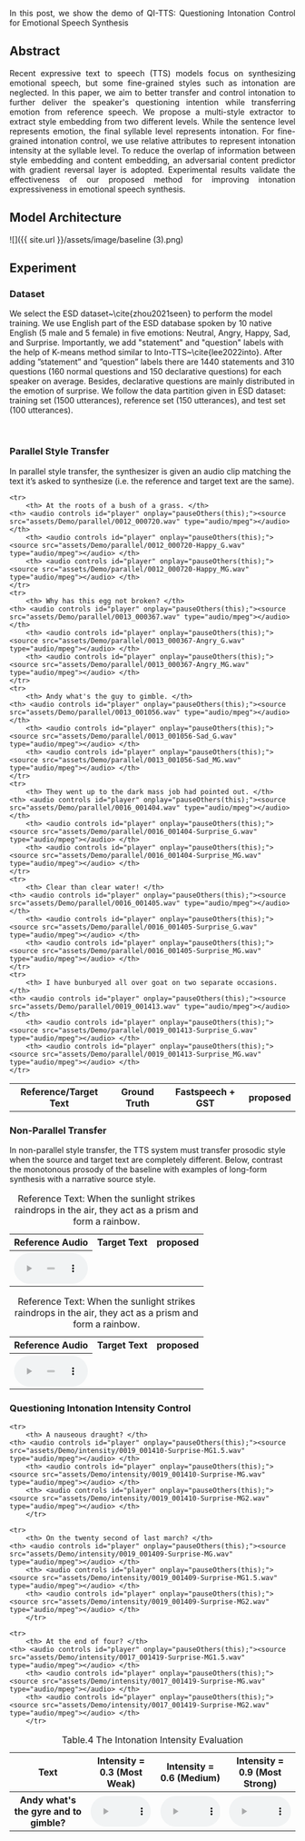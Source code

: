 <p align="justify">
In this post, we show the demo of QI-TTS: Questioning Intonation Control for Emotional Speech Synthesis
</p>

## Abstract
<p align="justify">
Recent expressive text to speech (TTS) models focus on synthesizing emotional speech, but some fine-grained styles such as intonation are neglected. In this paper, we aim to better transfer and control intonation to further deliver the speaker's questioning intention while transferring emotion from reference speech. We propose a multi-style extractor to extract style embedding from two different levels. While the sentence level represents emotion, the final syllable level represents intonation. For fine-grained intonation control, we use relative attributes to represent intonation intensity at the syllable level. To reduce the overlap of information between style embedding and content embedding, an adversarial content predictor with gradient reversal layer is adopted. Experimental results validate the effectiveness of our proposed method for improving intonation expressiveness in emotional speech synthesis.  
</p>

## Model Architecture

<!-- <center class="half">
    <img src="assets/image/fig1.jpg" width="300"/>
</center>       <p>&nbsp;</p> 
<p align="center">Figure.1 The architecture of the functional digestive metabolic network,</p> -->

<!-- <table>
    <tr>
        <td ><center><img src="assets/image/fig1.jpg"/> </center></td>
        <td ><center><img src="assets/image/fig2.jpg"/> </center></td>
    </tr>
	<tr>
		<th> (A) DMN </th>
		<th> (B) FDMN </th>
    </tr> -->

	
<!-- </table>
<p align="center">Figure.1 (A) The architecture of the functional digestive metabolic network (DMN). (B) The architecture of the functional digestive metabolic network (FDMN).</p> -->

![]({{ site.url }}/assets/image/baseline (3).png) 

## Experiment
### Dataset
We select the ESD dataset~\cite{zhou2021seen} to perform the model training. We use English part of the ESD database spoken by 10 native English (5 male and 5 female) in five emotions: Neutral, Angry, Happy, Sad, and Surprise. Importantly, we add "statement" and "question" labels with the help of K-means method similar to Into-TTS~\cite{lee2022into}. After adding ”statement” and ”question” labels there are 1440 statements and 310 questions (160 normal questions and 150 declarative questions) for each speaker on average. Besides, declarative questions are mainly distributed in the emotion of surprise. We follow the data partition given in ESD dataset: training set (1500 utterances), reference set (150 utterances), and test set (100 utterances).


<p>&nbsp;</p> 

<script>
function pauseOthers(ele) {
    $("audio").not(ele).each(function (index, audio) {audio.pause();});
}
</script>

<style>
.main-content table {
    display: inline-table;
}
table {
    table-layout:fixed;
    width: 100%;
    overflow: hidden;
}
#player{
    width: 100%;
}
</style>



### Parallel Style Transfer
In parallel style transfer, the synthesizer is given an audio clip matching the text it’s asked to synthesize (i.e. the reference and target text are the same).

<table>
    <tr>
	<th> Reference/Target Text</th>
	<th> Ground Truth</th>
        <th> Fastspeech + GST </th>
        <th> proposed </th>
    </tr>
	
    <tr>
        <th> At the roots of a bush of a grass. </th>
	<th> <audio controls id="player" onplay="pauseOthers(this);"><source src="assets/Demo/parallel/0012_000720.wav" type="audio/mpeg"></audio> </th>
        <th> <audio controls id="player" onplay="pauseOthers(this);"><source src="assets/Demo/parallel/0012_000720-Happy_G.wav" type="audio/mpeg"></audio> </th>
        <th> <audio controls id="player" onplay="pauseOthers(this);"><source src="assets/Demo/parallel/0012_000720-Happy_MG.wav" type="audio/mpeg"></audio> </th>
    </tr>
    <tr>
        <th> Why has this egg not broken? </th>
	<th> <audio controls id="player" onplay="pauseOthers(this);"><source src="assets/Demo/parallel/0013_000367.wav" type="audio/mpeg"></audio> </th>
        <th> <audio controls id="player" onplay="pauseOthers(this);"><source src="assets/Demo/parallel/0013_000367-Angry_G.wav" type="audio/mpeg"></audio> </th>
        <th> <audio controls id="player" onplay="pauseOthers(this);"><source src="assets/Demo/parallel/0013_000367-Angry_MG.wav" type="audio/mpeg"></audio> </th>
    </tr>
    <tr>
        <th> Andy what's the guy to gimble. </th>
	<th> <audio controls id="player" onplay="pauseOthers(this);"><source src="assets/Demo/parallel/0013_001056.wav" type="audio/mpeg"></audio> </th>
        <th> <audio controls id="player" onplay="pauseOthers(this);"><source src="assets/Demo/parallel/0013_001056-Sad_G.wav" type="audio/mpeg"></audio> </th>
        <th> <audio controls id="player" onplay="pauseOthers(this);"><source src="assets/Demo/parallel/0013_001056-Sad_MG.wav" type="audio/mpeg"></audio> </th>
    </tr>
    <tr>
        <th> They went up to the dark mass job had pointed out. </th>
	<th> <audio controls id="player" onplay="pauseOthers(this);"><source src="assets/Demo/parallel/0016_001404.wav" type="audio/mpeg"></audio> </th>
        <th> <audio controls id="player" onplay="pauseOthers(this);"><source src="assets/Demo/parallel/0016_001404-Surprise_G.wav" type="audio/mpeg"></audio> </th>
        <th> <audio controls id="player" onplay="pauseOthers(this);"><source src="assets/Demo/parallel/0016_001404-Surprise_MG.wav" type="audio/mpeg"></audio> </th>
    </tr>
    <tr>
        <th> Clear than clear water! </th>
	<th> <audio controls id="player" onplay="pauseOthers(this);"><source src="assets/Demo/parallel/0016_001405.wav" type="audio/mpeg"></audio> </th>
        <th> <audio controls id="player" onplay="pauseOthers(this);"><source src="assets/Demo/parallel/0016_001405-Surprise_G.wav" type="audio/mpeg"></audio> </th>
        <th> <audio controls id="player" onplay="pauseOthers(this);"><source src="assets/Demo/parallel/0016_001405-Surprise_MG.wav" type="audio/mpeg"></audio> </th>
    </tr>
    <tr>
        <th> I have bunburyed all over goat on two separate occasions. </th>
	<th> <audio controls id="player" onplay="pauseOthers(this);"><source src="assets/Demo/parallel/0019_001413.wav" type="audio/mpeg"></audio> </th>
        <th> <audio controls id="player" onplay="pauseOthers(this);"><source src="assets/Demo/parallel/0019_001413-Surprise_G.wav" type="audio/mpeg"></audio> </th>
        <th> <audio controls id="player" onplay="pauseOthers(this);"><source src="assets/Demo/parallel/0019_001413-Surprise_MG.wav" type="audio/mpeg"></audio> </th>
    </tr>
</table>



### Non-Parallel Transfer
In non-parallel style transfer, the TTS system must transfer prosodic style when the source and target text are completely different. Below, contrast the monotonous prosody of the baseline with examples of long-form synthesis with a narrative source style.
<table>
	<CAPTION>Reference Text: When the sunlight strikes raindrops in the air, they act as a prism and form a rainbow.</CAPTION>
    <tr>
	<th> Reference Audio</th>
	<th> Target Text</th>
	<th> proposed</th>
    </tr>
    <tr>
       	<th> <audio controls id="player" onplay="pauseOthers(this);"><source src="assets/audios/Ground_Truth/30/0.mp3" type="audio/mpeg"></audio> </th>
    </tr>
</table>	

<table>
	<CAPTION>Reference Text: When the sunlight strikes raindrops in the air, they act as a prism and form a rainbow.</CAPTION>
    <tr>
	<th> Reference Audio</th>
	<th> Target Text</th>
	<th> proposed</th>
    </tr>
    <tr>
       	<th> <audio controls id="player" onplay="pauseOthers(this);"><source src="assets/audios/Ground_Truth/30/0.mp3" type="audio/mpeg"></audio> </th>
    </tr>
</table>	

### Questioning Intonation Intensity Control

<table>
	<CAPTION>Table.4 The Intonation Intensity Evaluation</CAPTION>
    <tr> 
        <th> Text </th>
	<th style="5px;word-wrap;word-break"> Intensity = 0.3 (Most Weak)</th>
        <th style="5px;word-wrap;word-break"> Intensity = 0.6 (Medium) </th>
        <th style="5px;word-wrap;word-break"> Intensity = 0.9 (Most Strong) </th>
    </tr>
    <tr>
        <th> Andy what's the gyre and to gimble? </th>
	<th> <audio controls id="player" onplay="pauseOthers(this);"><source src="assets/Demo/intensity/0011_001406-Surprise-G.wav" type="audio/mpeg"></audio> </th>
        <th> <audio controls id="player" onplay="pauseOthers(this);"><source src="assets/Demo/intensity/0011_001406-Surprise-MG1.5.wav" type="audio/mpeg"></audio> </th>
        <th> <audio controls id="player" onplay="pauseOthers(this);"><source src="assets/Demo/intensity/0011_001406-Surprise-MG2.wav" type="audio/mpeg"></audio> </th>
    </tr>

	<tr>
        <th> A nauseous draught? </th>
	<th> <audio controls id="player" onplay="pauseOthers(this);"><source src="assets/Demo/intensity/0019_001410-Surprise-MG1.5.wav" type="audio/mpeg"></audio> </th>
        <th> <audio controls id="player" onplay="pauseOthers(this);"><source src="assets/Demo/intensity/0019_001410-Surprise-MG.wav" type="audio/mpeg"></audio> </th>
        <th> <audio controls id="player" onplay="pauseOthers(this);"><source src="assets/Demo/intensity/0019_001410-Surprise-MG2.wav" type="audio/mpeg"></audio> </th>
        </tr>
	
	<tr>
        <th> On the twenty second of last march? </th>
	<th> <audio controls id="player" onplay="pauseOthers(this);"><source src="assets/Demo/intensity/0019_001409-Surprise-MG.wav" type="audio/mpeg"></audio> </th>
        <th> <audio controls id="player" onplay="pauseOthers(this);"><source src="assets/Demo/intensity/0019_001409-Surprise-MG1.5.wav" type="audio/mpeg"></audio> </th>
        <th> <audio controls id="player" onplay="pauseOthers(this);"><source src="assets/Demo/intensity/0019_001409-Surprise-MG2.wav" type="audio/mpeg"></audio> </th>
        </tr>

	<tr>
        <th> At the end of four? </th>
	<th> <audio controls id="player" onplay="pauseOthers(this);"><source src="assets/Demo/intensity/0017_001419-Surprise-MG1.5.wav" type="audio/mpeg"></audio> </th>
        <th> <audio controls id="player" onplay="pauseOthers(this);"><source src="assets/Demo/intensity/0017_001419-Surprise-MG.wav" type="audio/mpeg"></audio> </th>
        <th> <audio controls id="player" onplay="pauseOthers(this);"><source src="assets/Demo/intensity/0017_001419-Surprise-MG2.wav" type="audio/mpeg"></audio> </th>
        </tr>

</table>
